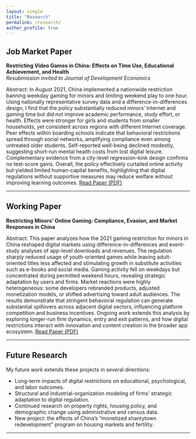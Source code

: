 ```yaml
---
layout: single
title: "Research"
permalink: /research/
author_profile: true
---
```


## Job Market Paper

**Restricting Video Games in China: Effects on Time Use, Educational Achievement, and Health**  
*Resubmission invited to Journal of Development Economics*  

Abstract: In August 2021, China implemented a nationwide restriction banning weekday gaming for minors and limiting weekend play to one hour. Using nationally representative survey data and a difference-in-differences design, I find that the policy substantially reduced minors’ Internet and gaming time but did not improve academic performance, study effort, or health. Effects were stronger for girls and students from smaller households, yet consistent across regions with different Internet coverage. Peer effects within boarding schools indicate that behavioral restrictions spread through social networks, amplifying compliance even among untreated older students. Self-reported well-being declined modestly, suggesting short-run mental health costs from lost digital leisure. Complementary evidence from a city-level regression-kink design confirms no test-score gains. Overall, the policy effectively curtailed online activity but yielded limited human-capital benefits, highlighting that digital regulations without supportive measures may reduce welfare without improving learning outcomes. 
[Read Paper (PDF)](/files/JMP.pdf) 

---

## Working Paper

**Restricting Minors’ Online Gaming: Compliance, Evasion, and Market Responses in China**  

Abstract: This paper analyzes how the 2021 gaming restriction for minors in China reshaped digital markets using difference-in-differences and event-study analyses of app-level downloads and revenues. The regulation sharply reduced usage of youth-oriented games while leaving adult-oriented titles less affected and stimulating growth in substitute activities such as e-books and social media. Gaming activity fell on weekdays but concentrated during permitted weekend hours, revealing strategic adaptation by users and firms. Market reactions were highly heterogeneous: some developers rebranded products, adjusted monetization models, or shifted advertising toward adult audiences. The results demonstrate that stringent behavioral regulation can generate substantial spillovers across adjacent digital sectors, influencing platform competition and business incentives. Ongoing work extends this analysis by exploring longer-run firm dynamics, entry and exit patterns, and how digital restrictions interact with innovation and content creation in the broader app ecosystem.
[Read Paper (PDF)](/files/chapter2.pdf)

---

## Future Research

My future work extends these projects in several directions:  
- Long-term impacts of digital restrictions on educational, psychological, and labor outcomes.  
- Structural and industrial-organization modeling of firms’ strategic adaptation to digital regulation.  
- Continued research on property rights, housing policy, and demographic change using administrative and census data.  
- New project: the effects of China’s “monetized shantytown redevelopment” program on housing markets and fertility.  

---



